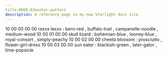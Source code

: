 ```yaml
---
title:0060.02master-pattern
description: A reference page in my new Starlight docs site.
---
```


10 00 00 00 00 rexxx lexxx  : bern-red , buffalo-trail , campanelle-noodle , medium-wood
10 00 01 00 00 skull lizard  : bohemian-blue , looney-blue , royal-consort , simply-peachy
10 00 02 00 00 cheeta blossom  : prosciutto , flower-girl-dress
10 00 03 00 00 sun eater  : blackish-green , later-gator , lime-popsicle